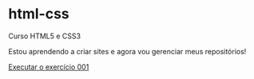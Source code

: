 # html-css
 Curso HTML5 e CSS3

 Estou aprendendo a criar sites e agora vou gerenciar meus repositórios!

 <a href="https://leonardonasc.github.io/html-css/exercicios/ex001/index.html"> Executar o exercício 001</a>
